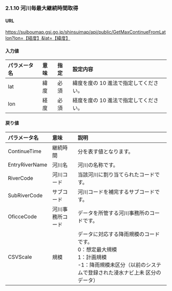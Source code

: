 ### 2.1.10 河川毎最大継続時間取得

#### URL
https://suiboumap.gsi.go.jp/shinsuimap/api/public/GetMaxContinueFromLatlon?lon=【経度】&lat=【緯度】

#### 入力値

| パラメータ名 | 意味 | 指定 | 設定内容                         |
| :----------- | :--- | :--- | :------------------------------- |
| lat          | 緯度 | 必須 | 緯度を度の 10 進法で指定してください。 |
| lon          | 経度 | 必須 | 経度を度の 10 進法で指定してください。 |

#### 戻り値

| パラメータ名   | 意味           | 説明                                                                                                                                                                                              |
| :------------- | :------------- | :------------------------------------------------------------------------------------------------------------------------------------------------------------------------------------------------ |
| ContinueTime   | 継続時間       | 分を表す値となります。                                                                                                                                                                            |
| EntryRiverName | 河川名         | 河川の名称です。                                                                                                                                                                                  |
| RiverCode      | 河川コード     | 当該河川に割り当てられたコードです。                                                                                                                                                              |
| SubRiverCode   | サブコード     | 河川コードを補完するサブコードです。                                                                                                                                                              |
| OficceCode     | 河川事務所コード | データを所管する河川事務所のコードです。                                                                                                                                                          |
| CSVScale       | 規模           | データに対応する降雨規模のコードです。<br>0：想定最大規模<br>1：計画規模<br>-1：降雨規模未区分（以前のシステムで登録された浸水ナビ上未 区分のデータ）                                                  |
